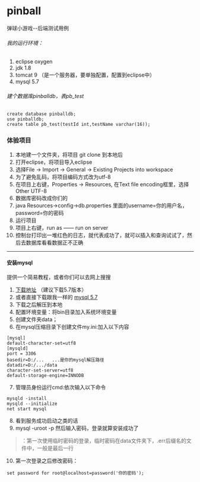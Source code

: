 # pinball
弹球小游戏--后端测试用例

###### 我的运行环境：
1. eclipse oxygen
2. jdk 1.8
3. tomcat 9 （是一个服务器，要单独配置，配置到eclipse中）
4. mysql 5.7

###### 建个数据库pinballdb，表pb_test

```
create database pinballdb;
use pinballdb;
create table pb_test(testId int,testName varchar(16));
```


### 体验项目
1. 本地建一个文件夹，将项目 git clone 到本地后
2. 打开eclipse，将项目导入eclipse
3. 选择File -> Import -> General -> Existing Projects into workspace
4. 为了避免乱码，将项目编码方式改为utf-8
5. 在项目上右键，Properties -> Resources, 在Text file encoding框里，选择Other UTF-8
6. 数据库密码改成你们的
7. java Resources->config->db.properties 里面的username=你的用户名，password=你的密码
8. 运行项目
9. 项目上右键，run as —— run on server
10. 控制台打印出一堆红色的日志，就代表成功了，就可以插入和查询试试了，然后去数据库看看数据正不正确


---

#### 安装mysql
提供一个简易教程，或者你们可以去网上搜搜
1. [下载地址](https://dev.mysql.com/downloads/mysql/)   （建议下载5.7版本）
2. 或者直接下载跟我一样的  [mysql 5.7](http://pan.dlut.edu.cn/share?id=p7n6a2sfgk4a)
3. 下载之后解压到本地
4. 配置环境变量：将bin目录加入系统环境变量
5. 创建文件夹data；
6. 在mysql压缩目录下创建文件my.ini:加入以下内容
```
[mysql]
default-character-set=utf8
[mysqld]
port = 3306
basedir=D:/...   ...是你的mysql解压路径
datadir=D:/.../data   
character-set-server=utf8
default-storage-engine=INNODB
```
7. 管理员身份运行cmd:依次输入以下命令
```
mysqld -install
mysqld --initialize
net start mysql
```
8. 看到服务成功启动之类的话
9. mysql -uroot -p   然后输入密码，登录就算安装成功了
> ：第一次使用临时密码的登录，临时密码在data文件夹下，.err后缀名的文件中，一般是最后一行

10. 第一次登录之后修改密码：
```
set password for root@localhost=password('你的密码');
```

